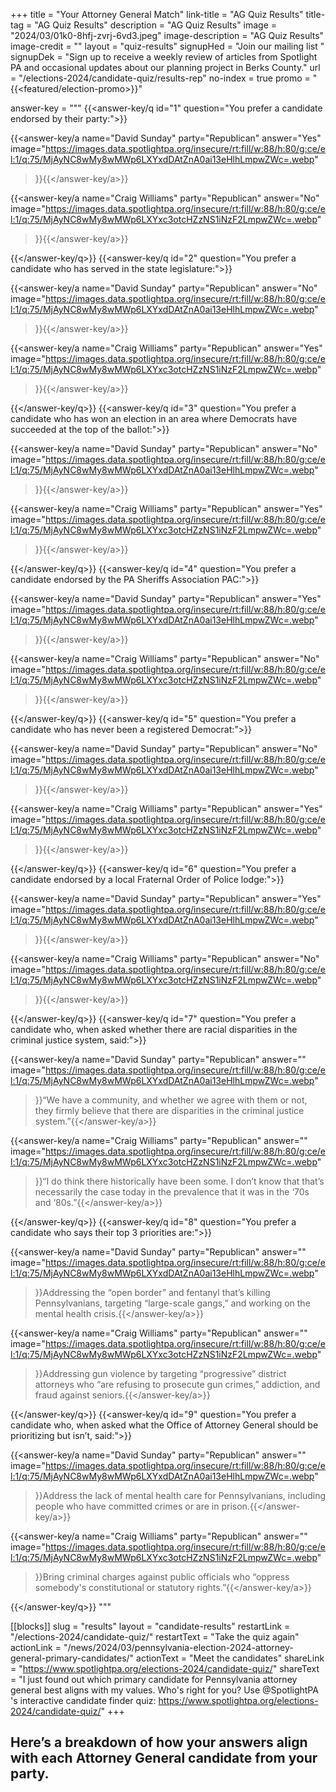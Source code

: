 +++
title = "Your Attorney General Match"
link-title = "AG Quiz Results"
title-tag = "AG Quiz Results"
description = "AG Quiz Results"
image = "2024/03/01k0-8hfj-zvrj-6vd3.jpeg"
image-description = "AG Quiz Results"
image-credit = ""
layout = "quiz-results"
signupHed = "Join our mailing list "
signupDek = "Sign up to receive a weekly review of articles from Spotlight PA and occasional updates about our planning project in Berks County."
url = "/elections-2024/candidate-quiz/results-rep"
no-index = true
promo = "{{<featured/election-promo>}}"

answer-key = """
{{<answer-key/q id="1" question="You prefer a candidate endorsed by their party:">}}

  {{<answer-key/a name="David Sunday" party="Republican" answer="Yes"
    image="https://images.data.spotlightpa.org/insecure/rt:fill/w:88/h:80/g:ce/el:1/q:75/MjAyNC8wMy8wMWp6LXYxdDAtZnA0ai13eHlhLmpwZWc=.webp"
  >}}{{</answer-key/a>}}

  {{<answer-key/a name="Craig Williams" party="Republican" answer="No"
    image="https://images.data.spotlightpa.org/insecure/rt:fill/w:88/h:80/g:ce/el:1/q:75/MjAyNC8wMy8wMWp6LXYxc3otcHZzNS1iNzF2LmpwZWc=.webp"
  >}}{{</answer-key/a>}}

{{</answer-key/q>}}
{{<answer-key/q id="2" question="You prefer a candidate who has served in the state legislature:">}}

  {{<answer-key/a name="David Sunday" party="Republican" answer="No"
    image="https://images.data.spotlightpa.org/insecure/rt:fill/w:88/h:80/g:ce/el:1/q:75/MjAyNC8wMy8wMWp6LXYxdDAtZnA0ai13eHlhLmpwZWc=.webp"
  >}}{{</answer-key/a>}}

  {{<answer-key/a name="Craig Williams" party="Republican" answer="Yes"
    image="https://images.data.spotlightpa.org/insecure/rt:fill/w:88/h:80/g:ce/el:1/q:75/MjAyNC8wMy8wMWp6LXYxc3otcHZzNS1iNzF2LmpwZWc=.webp"
  >}}{{</answer-key/a>}}

{{</answer-key/q>}}
{{<answer-key/q id="3" question="You prefer a candidate who has won an election in an area where Democrats have succeeded at the top of the ballot:">}}

  {{<answer-key/a name="David Sunday" party="Republican" answer="No"
    image="https://images.data.spotlightpa.org/insecure/rt:fill/w:88/h:80/g:ce/el:1/q:75/MjAyNC8wMy8wMWp6LXYxdDAtZnA0ai13eHlhLmpwZWc=.webp"
  >}}{{</answer-key/a>}}

  {{<answer-key/a name="Craig Williams" party="Republican" answer="Yes"
    image="https://images.data.spotlightpa.org/insecure/rt:fill/w:88/h:80/g:ce/el:1/q:75/MjAyNC8wMy8wMWp6LXYxc3otcHZzNS1iNzF2LmpwZWc=.webp"
  >}}{{</answer-key/a>}}

{{</answer-key/q>}}
{{<answer-key/q id="4" question="You prefer a candidate endorsed by the PA Sheriffs Association PAC:">}}

  {{<answer-key/a name="David Sunday" party="Republican" answer="Yes"
    image="https://images.data.spotlightpa.org/insecure/rt:fill/w:88/h:80/g:ce/el:1/q:75/MjAyNC8wMy8wMWp6LXYxdDAtZnA0ai13eHlhLmpwZWc=.webp"
  >}}{{</answer-key/a>}}

  {{<answer-key/a name="Craig Williams" party="Republican" answer="No"
    image="https://images.data.spotlightpa.org/insecure/rt:fill/w:88/h:80/g:ce/el:1/q:75/MjAyNC8wMy8wMWp6LXYxc3otcHZzNS1iNzF2LmpwZWc=.webp"
  >}}{{</answer-key/a>}}

{{</answer-key/q>}}
{{<answer-key/q id="5" question="You prefer a candidate who has never been a registered Democrat:">}}

  {{<answer-key/a name="David Sunday" party="Republican" answer="No"
    image="https://images.data.spotlightpa.org/insecure/rt:fill/w:88/h:80/g:ce/el:1/q:75/MjAyNC8wMy8wMWp6LXYxdDAtZnA0ai13eHlhLmpwZWc=.webp"
  >}}{{</answer-key/a>}}

  {{<answer-key/a name="Craig Williams" party="Republican" answer="Yes"
    image="https://images.data.spotlightpa.org/insecure/rt:fill/w:88/h:80/g:ce/el:1/q:75/MjAyNC8wMy8wMWp6LXYxc3otcHZzNS1iNzF2LmpwZWc=.webp"
  >}}{{</answer-key/a>}}

{{</answer-key/q>}}
{{<answer-key/q id="6" question="You prefer a candidate endorsed by a local Fraternal Order of Police lodge:">}}

  {{<answer-key/a name="David Sunday" party="Republican" answer="Yes"
    image="https://images.data.spotlightpa.org/insecure/rt:fill/w:88/h:80/g:ce/el:1/q:75/MjAyNC8wMy8wMWp6LXYxdDAtZnA0ai13eHlhLmpwZWc=.webp"
  >}}{{</answer-key/a>}}

  {{<answer-key/a name="Craig Williams" party="Republican" answer="No"
    image="https://images.data.spotlightpa.org/insecure/rt:fill/w:88/h:80/g:ce/el:1/q:75/MjAyNC8wMy8wMWp6LXYxc3otcHZzNS1iNzF2LmpwZWc=.webp"
  >}}{{</answer-key/a>}}

{{</answer-key/q>}}
{{<answer-key/q id="7" question="You prefer a candidate who, when asked whether there are racial disparities in the criminal justice system, said:">}}

  {{<answer-key/a name="David Sunday" party="Republican" answer=""
    image="https://images.data.spotlightpa.org/insecure/rt:fill/w:88/h:80/g:ce/el:1/q:75/MjAyNC8wMy8wMWp6LXYxdDAtZnA0ai13eHlhLmpwZWc=.webp"
  >}}“We have a community, and whether we agree with them or not, they firmly believe that there are disparities in the criminal justice system.”{{</answer-key/a>}}

  {{<answer-key/a name="Craig Williams" party="Republican" answer=""
    image="https://images.data.spotlightpa.org/insecure/rt:fill/w:88/h:80/g:ce/el:1/q:75/MjAyNC8wMy8wMWp6LXYxc3otcHZzNS1iNzF2LmpwZWc=.webp"
  >}}“I do think there historically have been some. I don’t know that that’s necessarily the case today in the prevalence that it was in the ‘70s and ‘80s.”{{</answer-key/a>}}

{{</answer-key/q>}}
{{<answer-key/q id="8" question="You prefer a candidate who says their top 3 priorities are:">}}

  {{<answer-key/a name="David Sunday" party="Republican" answer=""
    image="https://images.data.spotlightpa.org/insecure/rt:fill/w:88/h:80/g:ce/el:1/q:75/MjAyNC8wMy8wMWp6LXYxdDAtZnA0ai13eHlhLmpwZWc=.webp"
  >}}Addressing the “open border” and fentanyl that’s killing Pennsylvanians, targeting “large-scale gangs,” and working on the mental health crisis.{{</answer-key/a>}}

  {{<answer-key/a name="Craig Williams" party="Republican" answer=""
    image="https://images.data.spotlightpa.org/insecure/rt:fill/w:88/h:80/g:ce/el:1/q:75/MjAyNC8wMy8wMWp6LXYxc3otcHZzNS1iNzF2LmpwZWc=.webp"
  >}}Addressing gun violence by targeting “progressive” district attorneys who “are refusing to prosecute gun crimes,” addiction, and fraud against seniors.{{</answer-key/a>}}

{{</answer-key/q>}}
{{<answer-key/q id="9" question="You prefer a candidate who, when asked what the Office of Attorney General should be prioritizing but isn’t, said:">}}

  {{<answer-key/a name="David Sunday" party="Republican" answer=""
    image="https://images.data.spotlightpa.org/insecure/rt:fill/w:88/h:80/g:ce/el:1/q:75/MjAyNC8wMy8wMWp6LXYxdDAtZnA0ai13eHlhLmpwZWc=.webp"
  >}}Address the lack of mental health care for Pennsylvanians, including people who have committed crimes or are in prison.{{</answer-key/a>}}

  {{<answer-key/a name="Craig Williams" party="Republican" answer=""
    image="https://images.data.spotlightpa.org/insecure/rt:fill/w:88/h:80/g:ce/el:1/q:75/MjAyNC8wMy8wMWp6LXYxc3otcHZzNS1iNzF2LmpwZWc=.webp"
  >}}Bring criminal charges against public officials who “oppress somebody's constitutional or statutory rights.”{{</answer-key/a>}}

{{</answer-key/q>}}
"""

[[blocks]]
slug = "results"
layout = "candidate-results"
restartLink = "/elections-2024/candidate-quiz/"
restartText = "Take the quiz again"
actionLink = "/news/2024/03/pennsylvania-election-2024-attorney-general-primary-candidates/"
actionText = "Meet the candidates"
shareLink = "https://www.spotlightpa.org/elections-2024/candidate-quiz/"
shareText = "I just found out which primary candidate for Pennsylvania attorney general best aligns with my values. Who's right for you? Use @SpotlightPA 's interactive candidate finder quiz: https://www.spotlightpa.org/elections-2024/candidate-quiz/"
+++

## Here’s a breakdown of how your answers align with each Attorney General candidate from your party.



